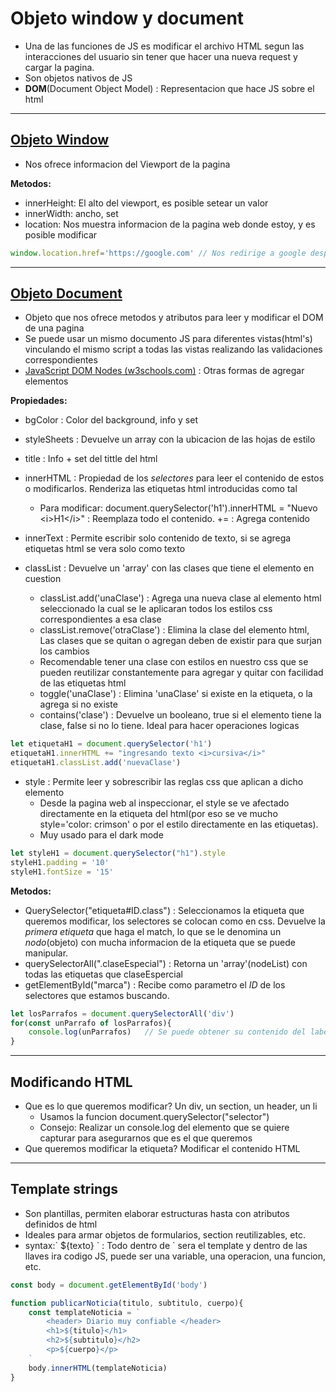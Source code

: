 # Objeto window y document

- Una de las funciones de JS es modificar el archivo HTML segun las interacciones del usuario sin tener que hacer una nueva request y cargar la pagina.
- Son objetos nativos de JS
- **DOM**(Document Object Model) : Representacion que hace JS sobre el html

---
## [**Objeto Window**](https://developer.mozilla.org/es/docs/Web/API/Window)

- Nos ofrece informacion del Viewport de la pagina

**Metodos:**
- innerHeight: El alto del viewport, es posible setear un valor
- innerWidth: ancho, set
- location: Nos muestra informacion de la pagina web donde estoy, y es posible modificar
```JavaScript
window.location.href='https://google.com' // Nos redirige a google despues de cambiar el valor del href
```


---
## [**Objeto Document**](https://developer.mozilla.org/es/docs/Web/API/Document)

- Objeto que nos ofrece metodos y atributos para leer y modificar el DOM de una pagina
- Se puede usar un mismo documento JS para diferentes vistas(html's) vinculando el mismo script a todas las vistas realizando las validaciones correspondientes
- [JavaScript DOM Nodes (w3schools.com)](https://www.w3schools.com/js/js_htmldom_nodes.asp) : Otras formas de agregar elementos


**Propiedades:**
- bgColor : Color del background, info y set
- styleSheets : Devuelve un array con la ubicacion de las hojas de estilo
- title : Info + set del tittle del html

- innerHTML : Propiedad de los *selectores* para leer el contenido de estos o modificarlos. Renderiza las etiquetas html introducidas como tal
	- Para modificar: document.querySelector('h1').innerHTML = "Nuevo \<i>H1\</i>"  : Reemplaza todo el contenido. += : Agrega contenido
- innerText : Permite escribir solo contenido de texto, si se agrega etiquetas html se vera solo como texto
- classList : Devuelve un 'array' con las clases que tiene el elemento en cuestion
	- classList.add('unaClase') : Agrega una nueva clase al elemento html seleccionado la cual se le aplicaran todos los estilos css correspondientes a esa clase
	- classList.remove('otraClase') : Elimina la clase del elemento html, Las clases que se quitan o agregan deben de existir para que surjan los cambios
	- Recomendable tener una clase con estilos en nuestro css que se pueden reutilizar constantemente para agregar y quitar con facilidad de las etiquetas html
	- toggle('unaClase') : Elimina 'unaClase' si existe en la etiqueta, o la agrega si no existe
	- contains('clase') : Devuelve un booleano, true si el elemento tiene la clase, false si no lo tiene. Ideal para hacer operaciones logicas

```JavaScript
let etiquetaH1 = document.querySelector('h1')
etiquetaH1.innerHTML += "ingresando texto <i>cursiva</i>"
etiquetaH1.classList.add('nuevaClase')
```

- style : Permite leer y sobrescribir las reglas css que aplican a dicho elemento
	- Desde la pagina web al inspeccionar, el style se ve afectado directamente en la etiqueta del html(por eso se ve mucho style='color: crimson' o por el estilo directamente en las etiquetas). 
	- Muy usado para el dark mode

```JavaScript
let styleH1 = document.querySelector("h1").style
styleH1.padding = '10'
styleH1.fontSize = '15'
```



**Metodos:** 
- QuerySelector("etiqueta#ID.class") : Seleccionamos la etiqueta que queremos modificar, los selectores se colocan como en css. Devuelve la *primera etiqueta* que haga el match, lo que se le denomina un *nodo*(objeto) con mucha informacion de la etiqueta que se puede manipular.
- querySelectorAll(".claseEspecial") : Retorna un 'array'(nodeList) con todas las etiquetas que claseEspercial
- getElementById("marca") : Recibe como parametro el *ID* de los selectores que estamos buscando.


```JavaScript
let losParrafos = document.querySelectorAll('div')
for(const unParrafo of losParrafos){
	console.log(unParrafos)   // Se puede obtener su contenido del label, modificarlo, etc.
}
```


---
## Modificando HTML

- Que es lo que queremos modificar? Un div, un section, un header, un li 
	- Usamos la funcion document.querySelector("selector")
	- Consejo: Realizar un console.log del elemento que se quiere capturar para asegurarnos que es el que queremos
- Que queremos modificar la etiqueta? Modificar el contenido HTML

---
## Template strings

- Son plantillas, permiten elaborar estructuras hasta con atributos definidos de html
- Ideales para armar objetos de formularios, section reutilizables, etc.
- syntax:\` ${texto} \` : Todo dentro de \` sera el template y dentro de las llaves ira codigo JS, puede ser una variable, una operacion, una funcion, etc.
```JavaScript
const body = document.getElementById('body')

function publicarNoticia(titulo, subtitulo, cuerpo){
	const templateNoticia = `
		<header> Diario muy confiable </header>
		<h1>${titulo}</h1>
		<h2>${subtitulo}</h2>
		<p>${cuerpo}</p>
	`
	body.innerHTML(templateNoticia)
}
```